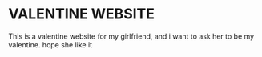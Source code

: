 # VALENTINE WEBSITE

This is a valentine website for my girlfriend, and i want to ask her to be my valentine. hope she like it
